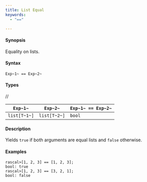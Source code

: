 ```yaml
---
title: List Equal
keywords:
  - "=="

---
```


#### Synopsis

Equality on lists.

#### Syntax

`Exp~1~ == Exp~2~`

#### Types

//

| `Exp~1~`     |  `Exp~2~`     | `Exp~1~ == Exp~2~`  |
| --- | --- | --- |
| `list[T~1~]` |  `list[T~2~]` | `bool`                |


#### Description

Yields `true` if both arguments are equal lists and `false` otherwise.

#### Examples


```rascal-shell 
rascal>[1, 2, 3] == [1, 2, 3];
bool: true
rascal>[1, 2, 3] == [3, 2, 1];
bool: false
```


